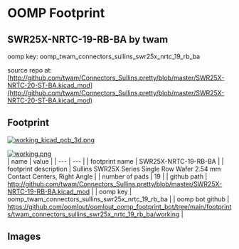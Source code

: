 # OOMP Footprint  
## SWR25X-NRTC-19-RB-BA  by twam  
  
oomp key: oomp_twam_connectors_sullins_swr25x_nrtc_19_rb_ba  
  
source repo at: [http://github.com/twam/Connectors_Sullins.pretty/blob/master/SWR25X-NRTC-20-ST-BA.kicad_mod](http://github.com/twam/Connectors_Sullins.pretty/blob/master/SWR25X-NRTC-20-ST-BA.kicad_mod)  
## Footprint  
  
[![working_kicad_pcb_3d.png](working_kicad_pcb_3d_600.png)](working_kicad_pcb_3d.png)  
  
[![working.png](working_600.png)](working.png)  
| name | value | 
| --- | --- | 
| footprint name | SWR25X-NRTC-19-RB-BA | 
| footprint description | Sullins SWR25X Series Single Row Wafer 2.54 mm Contact Centers, Right Angle | 
| number of pads | 19 | 
| github path | http://github.com/twam/Connectors_Sullins.pretty/blob/master/SWR25X-NRTC-19-RB-BA.kicad_mod | 
| oomp key | oomp_twam_connectors_sullins_swr25x_nrtc_19_rb_ba | 
| oomp bot github | https://github.com/oomlout/oomlout_oomp_footprint_bot/tree/main/footprints/twam_connectors_sullins_swr25x_nrtc_19_rb_ba/working | 
## Images  
